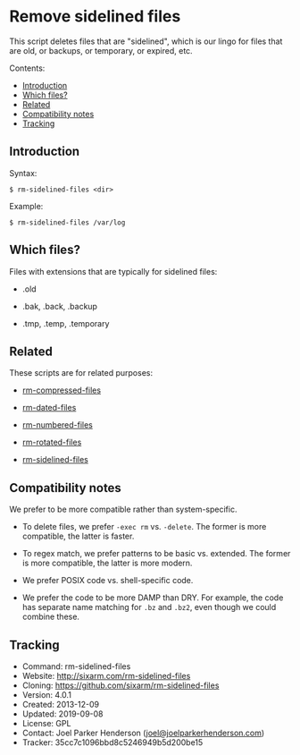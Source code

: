 # Remove sidelined files

This script deletes files that are "sidelined", which is our lingo for files that are old, or backups, or temporary, or expired, etc.

Contents:

* [Introduction](#introduction)
* [Which files?](#which-files)
* [Related](#related)
* [Compatibility notes](#compatibility-notes)
* [Tracking](#tracking)


## Introduction

Syntax:

    $ rm-sidelined-files <dir>

Example:

    $ rm-sidelined-files /var/log


## Which files?

Files with extensions that are typically for sidelined files:

  * .old
  
  * .bak, .back, .backup
  
  * .tmp, .temp, .temporary


## Related

These scripts are for related purposes:

  * [rm-compressed-files](https://github.com/SixArm/rm-compressed-files)

  * [rm-dated-files](https://github.com/SixArm/rm-dated-files)

  * [rm-numbered-files](https://github.com/SixArm/rm-numbered-files)

  * [rm-rotated-files](https://github.com/SixArm/rm-rotated-files)

  * [rm-sidelined-files](https://github.com/SixArm/rm-sidelined-files)


## Compatibility notes

We prefer to be more compatible rather than system-specific.

  * To delete files, we prefer `-exec rm` vs. `-delete`.
    The former is more compatible, the latter is faster.

  * To regex match, we prefer patterns to be basic vs. extended.
    The former is more compatible, the latter is more modern.

  * We prefer POSIX code vs. shell-specific code.

  * We prefer the code to be more DAMP than DRY.
    For example, the code has separate name matching 
    for `.bz` and `.bz2`, even though we could combine these.


## Tracking

  * Command: rm-sidelined-files
  * Website: http://sixarm.com/rm-sidelined-files
  * Cloning: https://github.com/sixarm/rm-sidelined-files
  * Version: 4.0.1
  * Created: 2013-12-09
  * Updated: 2019-09-08
  * License: GPL
  * Contact: Joel Parker Henderson (joel@joelparkerhenderson.com)
  * Tracker: 35cc7c1096bbd8c5246949b5d200be15


